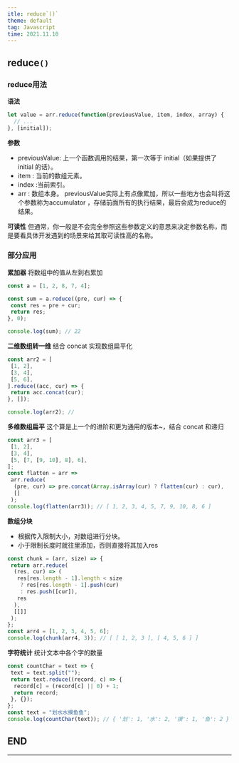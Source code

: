 ```yaml
---
itle: reduce`()`
theme: default
tag: Javascript
time: 2021.11.10
---
```


## reduce`()`

### reduce用法

**语法**

```js
let value = arr.reduce(function(previousValue, item, index, array) {
  // ...
}, [initial]);
```

**参数**

* previousValue: 上一个函数调用的结果，第一次等于 initial（如果提供了 initial 的话）。
* item : 当前的数组元素。
* index :当前索引。
* arr : 数组本身。
 previousValue实际上有点像累加，所以一些地方也会叫将这个参数称为accumulator ，存储前面所有的执行结果，最后会成为reduce的结果。

 **可读性**
但通常，你一般是不会完全参照这些参数定义的意思来决定参数名称，而是要看具体开发遇到的场景来给其取可读性高的名称。

### 部分应用

**累加器**
将数组中的值从左到右累加

```js
const a = [1, 2, 8, 7, 4];

const sum = a.reduce((pre, cur) => {
 const res = pre + cur;
 return res;
}, 0);

console.log(sum); // 22
```

**二维数组转一维**
结合 concat 实现数组扁平化

```js
const arr2 = [
 [1, 2],
 [3, 4],
 [5, 6],
].reduce((acc, cur) => {
 return acc.concat(cur);
}, []);

console.log(arr2); //
```

**多维数组扁平**
这个算是上一个的进阶和更为通用的版本~，结合 concat 和递归

```js
const arr3 = [
 [1, 2],
 [3, 4],
 [5, [7, [9, 10], 8], 6],
];
const flatten = arr =>
 arr.reduce(
  (pre, cur) => pre.concat(Array.isArray(cur) ? flatten(cur) : cur),
  []
 );
console.log(flatten(arr3)); // [ 1, 2, 3, 4, 5, 7, 9, 10, 8, 6 ]
```

**数组分块**

* 根据传入限制大小，对数组进行分块。
* 小于限制长度时就往里添加，否则直接将其加入res

```js
const chunk = (arr, size) => {
 return arr.reduce(
  (res, cur) => (
   res[res.length - 1].length < size
    ? res[res.length - 1].push(cur)
    : res.push([cur]),
   res
  ),
  [[]]
 );
};
const arr4 = [1, 2, 3, 4, 5, 6];
console.log(chunk(arr4, 3)); // [ [ 1, 2, 3 ], [ 4, 5, 6 ] ]
```

**字符统计**
统计文本中各个字的数量

```js
const countChar = text => {
 text = text.split("");
 return text.reduce((record, c) => {
  record[c] = (record[c] || 0) + 1;
  return record;
 }, {});
};
const text = "划水水摸鱼鱼";
console.log(countChar(text)); // { '划': 1, '水': 2, '摸': 1, '鱼': 2 }
```

## END

---
